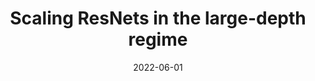 ---
title: "Scaling ResNets in the large-depth regime"
collection: publications
permalink: /publications/2022-06-01-Scaling-ResNets-in-the-large-depth-regime
date: 2022-06-01
paperurl: 'https://doi.org/10.48550/arXiv.2206.06929'
citation: 'P.&nbsp;Marion, A.&nbsp;Fermanian, G.&nbsp;Biau, &amp; J.-P. Vert.
Scaling <span class="bibtex-protected">ResNets</span> in the large-depth regime.
Technical Report arXiv 2206.06929, 2022.'
---